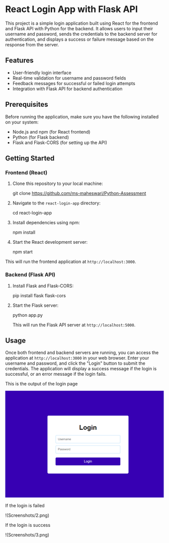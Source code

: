 # React Login App with Flask API

This project is a simple login application built using React for the frontend and Flask API with Python for the backend. It allows users to input their username and password, sends the credentials to the backend server for authentication, and displays a success or failure message based on the response from the server.

## Features

- User-friendly login interface
- Real-time validation for username and password fields
- Feedback messages for successful or failed login attempts
- Integration with Flask API for backend authentication

## Prerequisites

Before running the application, make sure you have the following installed on your system:

- Node.js and npm (for React frontend)
- Python (for Flask backend)
- Flask and Flask-CORS (for setting up the API)

## Getting Started

### Frontend (React)

1. Clone this repository to your local machine:

   git clone https://github.com/ms-maheswari/Python-Assessment


2. Navigate to the `react-login-app` directory:
   
   cd react-login-app


3. Install dependencies using npm:

   npm install


4. Start the React development server:

   npm start

This will run the frontend application at `http://localhost:3000`.

### Backend (Flask API)



1. Install Flask and Flask-CORS:

   pip install flask flask-cors


2. Start the Flask server:
   
   python app.py


   This will run the Flask API server at `http://localhost:5000`.

## Usage

   Once both frontend and backend servers are running, you can access the application at `http://localhost:3000` in your web browser. Enter your username and password, and click the "Login" button to submit the credentials. The application will display a success message if the login is successful, or an error message if the login fails.

This is the output of the login page

![Login Page](Screenshots/1.png)


If the login is failed

!(Screenshots/2.png)

If the login is success

!(Screenshots/3.png)